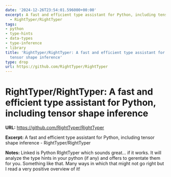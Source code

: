 ```yaml
---
date: '2024-12-26T23:54:01.596000+00:00'
excerpt: A fast and efficient type assistant for Python, including tensor shape inference
  - RightTyper/RightTyper
tags:
- python
- type-hints
- data-types
- type-inference
- library
title: 'RightTyper/RightTyper: A fast and efficient type assistant for Python, including
  tensor shape inference'
type: drop
url: https://github.com/RightTyper/RightTyper
---
```


# RightTyper/RightTyper: A fast and efficient type assistant for Python, including tensor shape inference

**URL:** https://github.com/RightTyper/RightTyper

**Excerpt:** A fast and efficient type assistant for Python, including tensor shape inference - RightTyper/RightTyper

**Notes:**
Linked is Python RIghtTyper which sounds great... if it works. It will analyze the type hints in your python (if any) and offers to gerentate them for you. Something like that. Many ways in which that might not go right but I read a very positive overview of it!
